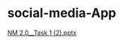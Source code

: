 # social-media-App
[NM 2.0__Task 1 (2).pptx](https://github.com/nazimahmad-tech/social-media-App-main/files/13408328/NM.2.0__Task.1.2.pptx)
